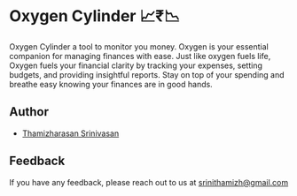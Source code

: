 
# Oxygen Cylinder 📈₹📉

Oxygen Cylinder a tool to monitor you money. Oxygen is your essential companion for managing finances with ease. Just like oxygen fuels life, Oxygen fuels your financial clarity by tracking your expenses, setting budgets, and providing insightful reports. Stay on top of your spending and breathe easy knowing your finances are in good hands.


## Author

- [Thamizharasan Srinivasan](https://www.linkedin.com/in/srinithamizh/)


## Feedback

If you have any feedback, please reach out to us at srinithamizh@gmail.com

